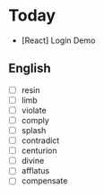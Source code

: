 # Today

- [React] Login Demo

## English

- [ ] resin
- [ ] limb
- [ ] violate
- [ ] comply
- [ ] splash
- [ ] contradict
- [ ] centurion
- [ ] divine
- [ ] afflatus
- [ ] compensate

